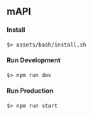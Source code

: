 ## mAPI

#### Install

    $> assets/bash/install.sh

#### Run Development

    $> npm run dev


#### Run Production

    $> npm run start
